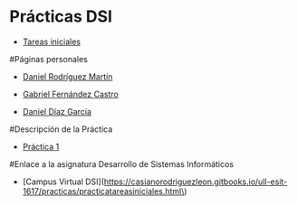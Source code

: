 # Prácticas DSI

* [Tareas iniciales](Summary.md)


#Páginas personales

* [Daniel Rodríguez Martín](https://alu0100886764.github.io)

* [Gabriel Fernández Castro](https://alu0100885453.github.io)

* [Daniel Díaz García](https://alu0100882186.github.io)


#Descripción de la Práctica

- [Práctica 1](https://casianorodriguezleon.gitbooks.io/ull-esit-1617/practicas/practicatareasiniciales.html)

#Enlace a la asignatura Desarrollo de Sistemas Informáticos

- [Campus Virtual DSI](https://casianorodriguezleon.gitbooks.io/ull-esit-1617/practicas/practicatareasiniciales.html\) 

